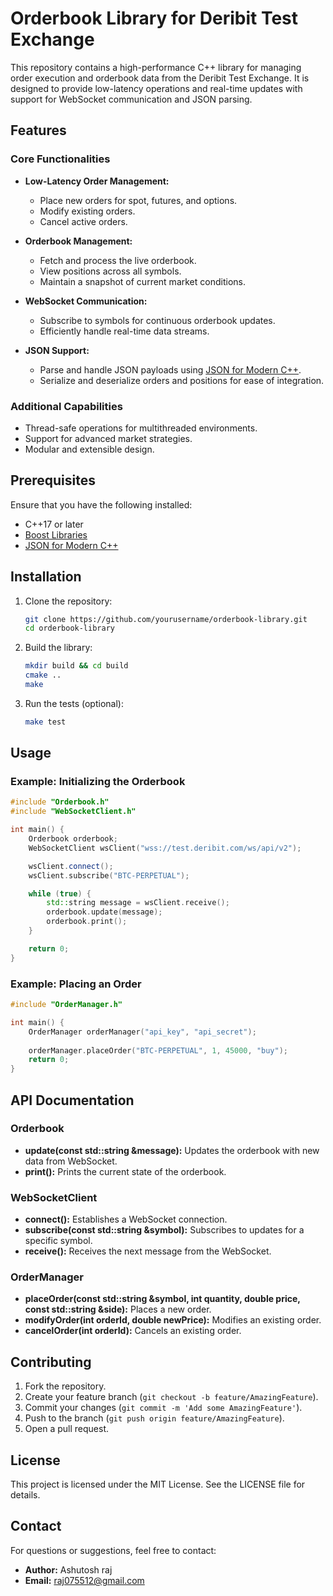 
# Orderbook Library for Deribit Test Exchange

This repository contains a high-performance C++ library for managing order execution and orderbook data from the Deribit Test Exchange. It is designed to provide low-latency operations and real-time updates with support for WebSocket communication and JSON parsing.

## Features

### Core Functionalities
- **Low-Latency Order Management:**
  - Place new orders for spot, futures, and options.
  - Modify existing orders.
  - Cancel active orders.

- **Orderbook Management:**
  - Fetch and process the live orderbook.
  - View positions across all symbols.
  - Maintain a snapshot of current market conditions.

- **WebSocket Communication:**
  - Subscribe to symbols for continuous orderbook updates.
  - Efficiently handle real-time data streams.

- **JSON Support:**
  - Parse and handle JSON payloads using [JSON for Modern C++](https://github.com/nlohmann/json).
  - Serialize and deserialize orders and positions for ease of integration.

### Additional Capabilities
- Thread-safe operations for multithreaded environments.
- Support for advanced market strategies.
- Modular and extensible design.

## Prerequisites

Ensure that you have the following installed:
- C++17 or later
- [Boost Libraries](https://www.boost.org/)
- [JSON for Modern C++](https://github.com/nlohmann/json)

## Installation

1. Clone the repository:
   ```bash
   git clone https://github.com/yourusername/orderbook-library.git
   cd orderbook-library
   ```

2. Build the library:
   ```bash
   mkdir build && cd build
   cmake ..
   make
   ```

3. Run the tests (optional):
   ```bash
   make test
   ```

## Usage

### Example: Initializing the Orderbook

```cpp
#include "Orderbook.h"
#include "WebSocketClient.h"

int main() {
    Orderbook orderbook;
    WebSocketClient wsClient("wss://test.deribit.com/ws/api/v2");

    wsClient.connect();
    wsClient.subscribe("BTC-PERPETUAL");

    while (true) {
        std::string message = wsClient.receive();
        orderbook.update(message);
        orderbook.print();
    }

    return 0;
}
```

### Example: Placing an Order

```cpp
#include "OrderManager.h"

int main() {
    OrderManager orderManager("api_key", "api_secret");
    
    orderManager.placeOrder("BTC-PERPETUAL", 1, 45000, "buy");
    return 0;
}
```

## API Documentation

### Orderbook
- **update(const std::string &message):** Updates the orderbook with new data from WebSocket.
- **print():** Prints the current state of the orderbook.

### WebSocketClient
- **connect():** Establishes a WebSocket connection.
- **subscribe(const std::string &symbol):** Subscribes to updates for a specific symbol.
- **receive():** Receives the next message from the WebSocket.

### OrderManager
- **placeOrder(const std::string &symbol, int quantity, double price, const std::string &side):** Places a new order.
- **modifyOrder(int orderId, double newPrice):** Modifies an existing order.
- **cancelOrder(int orderId):** Cancels an existing order.

## Contributing

1. Fork the repository.
2. Create your feature branch (`git checkout -b feature/AmazingFeature`).
3. Commit your changes (`git commit -m 'Add some AmazingFeature'`).
4. Push to the branch (`git push origin feature/AmazingFeature`).
5. Open a pull request.

## License

This project is licensed under the MIT License. See the LICENSE file for details.

## Contact

For questions or suggestions, feel free to contact:
- **Author:** Ashutosh raj
- **Email:** raj075512@gmail.com
  
